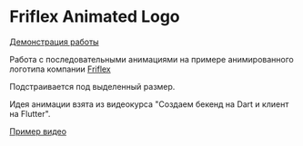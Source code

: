 # Friflex Animated Logo  
[Демонстрация работы](https://artembark.github.io/friflex_logo_animation/#/)   

Работа с последовательными анимациями на примере анимированного логотипа 
компании [Friflex](https://friflex.com/)  

Подстраивается под выделенный размер.  

Идея анимации взята из видеокурса "Создаем бекенд на Dart и клиент на Flutter".   

[Пример видео](https://youtu.be/sMGLD5QeDTo?t=12)
